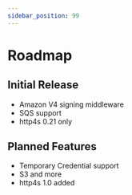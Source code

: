 ```yaml
---
sidebar_position: 99
---
```


# Roadmap

## Initial Release

* Amazon V4 signing middleware
* SQS support
* http4s 0.21 only

## Planned Features

* Temporary Credential support
* S3 and more
* http4s 1.0 added
